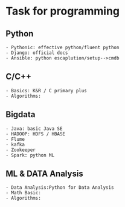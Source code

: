 # Task for programming

## Python
    
    - Pythonic: effective python/fluent python
    - Django: official docs
    - Ansible: python escaplution/setup-->cmdb

## C/C++
    
    - Basics: K&R / C primary plus
    - Algorithms:

## Bigdata
    
    - Java: basic Java SE
    - HADOOP: HDFS / HBASE 
    - Flume
    - kafka
    - Zookeeper
    - Spark: python ML

## ML & DATA Analysis
    
    - Data Analysis:Python for Data Analysis
    - Math Basic:
    - Algorithms:
